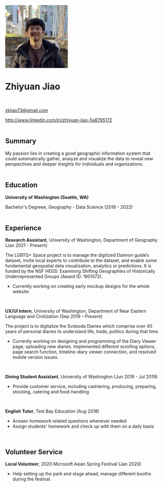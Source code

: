 <img src="./img/kerwin.jpg" width="200" height="200">

# Zhiyuan Jiao

<br>

zkjiao73@gmail.com

http://www.linkedin.com/in/zhiyuan-jiao-5a8795172
<br>
<br>
## Summary

My passion lies in creating a good geographic information system that could automatically gather, analyze and visualize the data to reveal new perspectives and deeper insights for individuals and organizations.
<br>
<br>
## Education

**University of Washington (Seattle, WA)**

Bachelor's Degreee, Geography - Data Science
(2018 - 2022)
<br>
<br>
## Experience

**Research Assistant**, University of Washington, Department of Geography (Jan 2021 - Present)

The LGBTQ+ Space project is to manage the digitized Damron guide’s dataset, invite local experts to contribute to the dataset, and enable some fundamental geospatial data visualization, analytics or predictions. It is funded by the NSF HEGS: Examining Shifting Geographies of Historically Underrepresented Groups (Award ID: 1951072).
- Currently working on creating early mockup designs for the whole website.

<br>

**UX/UI Intern**, University of Washington, Department of Near Eastern Language and Civilization (Sep 2019 – Present)

The project is to digitalize the Svoboda Diaries which comprise over 40 years of personal diaries to understand life, trade, politics during that time.
- Currently working on designing and programming of the Diary Viewer page, uploading new diaries. Implemented different scrolling options, page search function, timeline-diary viewer connection, and resolved mobile version issues.

<br>

**Dining Student Assistant**, University of Washington (Jun 2019 - Jul 2019)

- Provide customer service, including cashiering, producing, preparing, stocking, catering and food-handling

<br>

**English Tutor**, Test Bay Education (Aug 2018)

- Answer homework related questions whenever needed
- Assign students' homework and check up with them on a daily basis

<br>

## Volunteer Service

**Local Volunteer**, 2020 Microsoft Asian Spring Festival (Jan 2020)

- Help setting up the park and stage ahead, manage different booths during the festival.